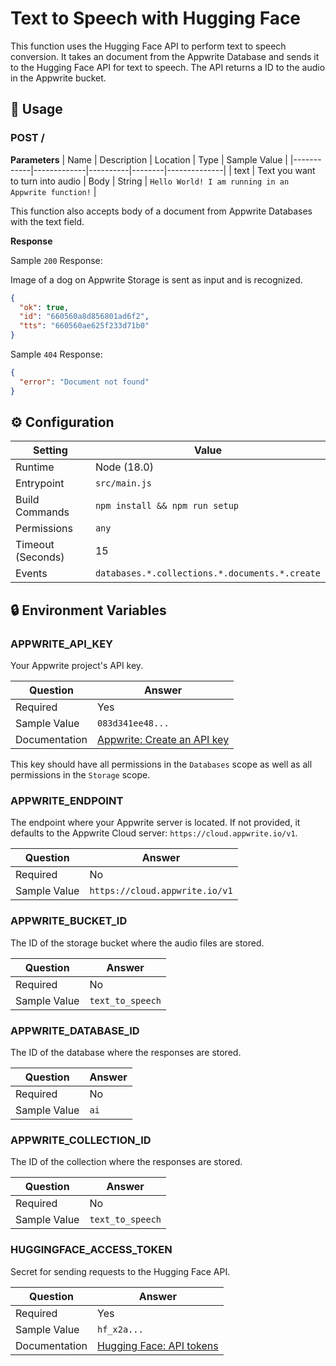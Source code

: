 # Text to Speech with Hugging Face

This function uses the Hugging Face API to perform text to speech conversion. It takes an document from the Appwrite Database and sends it to the Hugging Face API for text to speech. The API returns a ID to the audio in the Appwrite bucket.

## 🧰 Usage

### POST /

**Parameters**
| Name | Description | Location | Type | Sample Value |
|------------|-------------|----------|--------|--------------|
| text | Text you want to turn into audio | Body | String | `Hello World! I am running in an Appwrite function!` |

This function also accepts body of a document from Appwrite Databases with the text field.

**Response**

Sample `200` Response:

Image of a dog on Appwrite Storage is sent as input and is recognized.

```json
{
  "ok": true,
  "id": "660560a8d856801ad6f2",
  "tts": "660560ae625f233d71b0"
}
```

Sample `404` Response:

```json
{
  "error": "Document not found"
}
```

## ⚙️ Configuration

| Setting           | Value                                          |
| ----------------- | ---------------------------------------------- |
| Runtime           | Node (18.0)                                    |
| Entrypoint        | `src/main.js`                                  |
| Build Commands    | `npm install && npm run setup`                 |
| Permissions       | `any`                                          |
| Timeout (Seconds) | 15                                             |
| Events            | `databases.*.collections.*.documents.*.create` |

## 🔒 Environment Variables

### APPWRITE_API_KEY

Your Appwrite project's API key.

| Question      | Answer                                                                                            |
| ------------- | ------------------------------------------------------------------------------------------------- |
| Required      | Yes                                                                                               |
| Sample Value  | `083d341ee48...`                                                                                  |
| Documentation | [Appwrite: Create an API key](https://appwrite.io/docs/advanced/platform/api-keys#create-api-key) |

This key should have all permissions in the `Databases` scope as well as all permissions in the `Storage` scope.

### APPWRITE_ENDPOINT

The endpoint where your Appwrite server is located. If not provided, it defaults to the Appwrite Cloud server: `https://cloud.appwrite.io/v1`.

| Question     | Answer                         |
| ------------ | ------------------------------ |
| Required     | No                             |
| Sample Value | `https://cloud.appwrite.io/v1` |

### APPWRITE_BUCKET_ID

The ID of the storage bucket where the audio files are stored.

| Question     | Answer           |
| ------------ | ---------------- |
| Required     | No               |
| Sample Value | `text_to_speech` |

### APPWRITE_DATABASE_ID

The ID of the database where the responses are stored.

| Question     | Answer |
| ------------ | ------ |
| Required     | No     |
| Sample Value | `ai`   |

### APPWRITE_COLLECTION_ID

The ID of the collection where the responses are stored.

| Question     | Answer           |
| ------------ | ---------------- |
| Required     | No               |
| Sample Value | `text_to_speech` |

### HUGGINGFACE_ACCESS_TOKEN

Secret for sending requests to the Hugging Face API.

| Question      | Answer                                                                                              |
| ------------- | --------------------------------------------------------------------------------------------------- |
| Required      | Yes                                                                                                 |
| Sample Value  | `hf_x2a...`                                                                                         |
| Documentation | [Hugging Face: API tokens](https://huggingface.co/docs/api-inference/en/quicktour#get-your-api-token) |
